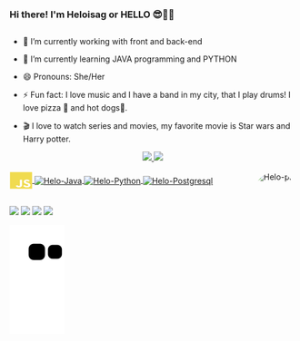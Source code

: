 ### Hi there! I'm Heloisag or HELLO 😎👋🤓
##

  - 🔭 I’m currently working with front and back-end
  
- 🌱 I’m currently learning JAVA programming and PYTHON
  
- 😄 Pronouns: She/Her
  
- ⚡ Fun fact: I love music and I have a band in my city, that I play drums! I love pizza 🍕 and hot dogs🌭.                                                                                               
- 🎬 I love to watch series and movies, my favorite movie is Star wars and Harry potter.



<div align="center">
  <a href="https://github.com/Heloisag"> <img height="130em" src="https://github-readme-stats.vercel.app/api?username=Heloisag&show_icons=true&theme=midnight-purple&include_all_commits=true&count_private=true"/> <img height="130em" src="https://github-readme-stats.vercel.app/api/top-langs/?username=Heloisag&layout=compact&langs_count=7&theme=midnight-purple"/>
</div>
  
  
  <div style="display: inline_block"><br>
  <img align="center" alt="Helo-Js" height="30" width="40" src="https://raw.githubusercontent.com/devicons/devicon/master/icons/javascript/javascript-plain.svg">
  <img align="center" alt="Helo-Java" height="30" width="40" src="https://cdn.jsdelivr.net/gh/devicons/devicon/icons/java/java-original.svg">
    <img align="center" alt="Helo-Python" height="30" width="40" src="https://icongr.am/devicon/python-original.svg?size=77&color=currentColor">
    <img align="center" alt="Helo-Postgresql" height="30" width="40" src="https://icongr.am/devicon/postgresql-original.svg?size=128&color=currentColor">
    </a><img align="right" alt="Helo-pic" height="150" style="border-radius:50px;" src="https://i.picasion.com/pic92/b2710a3ced4bb6eeed1d7d740c349742.gif">
   </div>
           
  
  ##
 
<div> 
  <a href="https://open.spotify.com/user/helogoulart0" target="_blank"><img src=https://img.shields.io/badge/Spotify-1ED760?&style=for-the-badge&logo=spotify&logoColor=white target="_blank"></a>
  <a href="https://discord.gg/SZWkqNJz" target="_blank"><img src="https://img.shields.io/badge/Discord-7289DA?style=for-the-badge&logo=discord&logoColor=white" target="_blank"></a> 
  <a href = "mailto:contatoheloisagoulartv@gmail.com"><img src="https://img.shields.io/badge/-Gmail-%23333?style=for-the-badge&logo=gmail&logoColor=white" target="_blank"></a>
  <a href="https://br.linkedin.com/in/heloisa-goulart-vicencio-b20497223" target="_blank"><img src="https://img.shields.io/badge/-LinkedIn-%230077B5?style=for-the-badge&logo=linkedin&logoColor=white" target="_blank"></a>   
</div>
  
  
  ![Snake animation](https://github.com/rafaballerini/rafaballerini/blob/output/github-contribution-grid-snake.svg)
 
</div>
